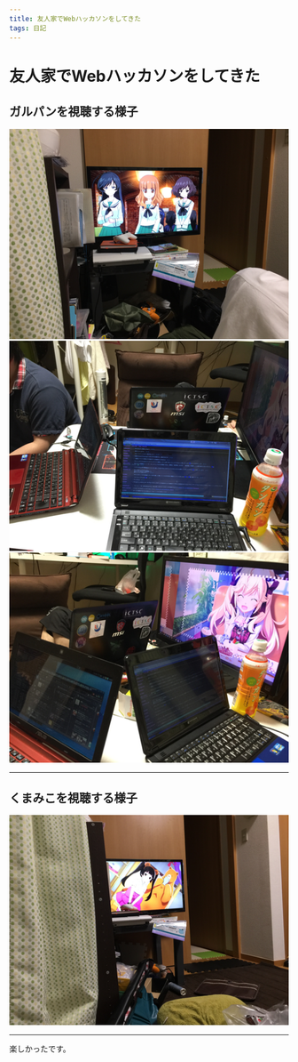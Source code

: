 ```yaml
---
title: 友人家でWebハッカソンをしてきた
tags: 日記
---
```

# 友人家でWebハッカソンをしてきた

## ガルパンを視聴する様子

![1](/images/posts/2016-06-12-友人家でWebハッカソンをしてきた/1.png)  
![2](/images/posts/2016-06-12-友人家でWebハッカソンをしてきた/2.png)  
![3](/images/posts/2016-06-12-友人家でWebハッカソンをしてきた/3.png)

<!--* 参加者
    - なかでぃ
    - 軍師
    - バケツさん
    - 僕
-->

- - -

## くまみこを視聴する様子

![](/images/posts/2016-06-12-友人家でWebハッカソンをしてきた/4.png)

<!--
* 参加者
    - なかでぃ
    - 僕
-->

- - -

楽しかったです。
